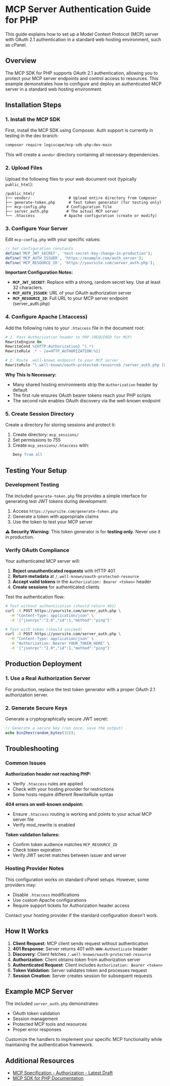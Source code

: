 # MCP Server Authentication Guide for PHP

This guide explains how to set up a Model Context Protocol (MCP) server with OAuth 2.1 authentication in a standard web hosting environment, such as cPanel.

## Overview

The MCP SDK for PHP supports OAuth 2.1 authentication, allowing you to protect your MCP server endpoints and control access to resources. This example demonstrates how to configure and deploy an authenticated MCP server in a standard web hosting environment.

## Installation Steps

### 1. Install the MCP SDK

First, install the MCP SDK using Composer. Auth support is currently in testing in the dev branch:

```bash
composer require logiscape/mcp-sdk-php:dev-main
```

This will create a `vendor` directory containing all necessary dependencies.

### 2. Upload Files

Upload the following files to your web document root (typically `public_html`):

```
/public_html/
├── vendor/                 # Upload entire directory from Composer
├── generate-token.php      # Test token generator (for testing only)
├── mcp-config.php         # Configuration file
├── server_auth.php        # The actual MCP server
└── .htaccess             # Apache configuration (create or modify)
```

### 3. Configure Your Server

Edit `mcp-config.php` with your specific values:

```php
// Set configuration constants
define('MCP_JWT_SECRET', 'test-secret-key-change-in-production');
define('MCP_AUTH_ISSUER', 'https://example.com/auth_server');
define('MCP_RESOURCE_ID', 'https://yoursite.com/server_auth.php');
```

**Important Configuration Notes:**

- **`MCP_JWT_SECRET`**: Replace with a strong, random secret key. Use at least 32 characters.
- **`MCP_AUTH_ISSUER`**: URL of your OAuth authorization server
- **`MCP_RESOURCE_ID`**: Full URL to your MCP server endpoint (server_auth.php)

### 4. Configure Apache (.htaccess)

Add the following rules to your `.htaccess` file in the document root:

```apache
# 1. Pass Authorization header to PHP (REQUIRED for MCP)
RewriteEngine On
RewriteCond %{HTTP:Authorization} ^(.*)
RewriteRule .* - [e=HTTP_AUTHORIZATION:%1]

# 2. Route .well-known endpoint to your MCP server
RewriteRule ^\.well-known/oauth-protected-resource$ /server_auth.php [L]
```

**Why This Is Necessary:**
- Many shared hosting environments strip the `Authorization` header by default
- The first rule ensures OAuth bearer tokens reach your PHP scripts
- The second rule enables OAuth discovery via the well-known endpoint

### 5. Create Session Directory

Create a directory for storing sessions and protect it:

1. Create directory: `mcp_sessions/`
2. Set permissions to 755
3. Create `mcp_sessions/.htaccess` with:
   ```apache
   Deny from all
   ```

## Testing Your Setup

### Development Testing

The included `generate-token.php` file provides a simple interface for generating test JWT tokens during development:

1. Access `https://yoursite.com/generate-token.php`
2. Generate a token with appropriate claims
3. Use the token to test your MCP server

**⚠️ Security Warning**: This token generator is for **testing only**. Never use it in production.

### Verify OAuth Compliance

Your authenticated MCP server will:

1. **Reject unauthenticated requests** with HTTP 401
2. **Return metadata** at `/.well-known/oauth-protected-resource`
3. **Accept valid tokens** in the `Authorization: Bearer <token>` header
4. **Create sessions** for authenticated clients

Test the authentication flow:

```bash
# Test without authentication (should return 401)
curl -X POST https://yoursite.com/server_auth.php \
  -H "Content-Type: application/json" \
  -d '{"jsonrpc":"2.0","id":1,"method":"ping"}'

# Test with token (should succeed)
curl -X POST https://yoursite.com/server_auth.php \
  -H "Content-Type: application/json" \
  -H "Authorization: Bearer YOUR_TOKEN_HERE" \
  -d '{"jsonrpc":"2.0","id":1,"method":"ping"}'
```

## Production Deployment

### 1. Use a Real Authorization Server

For production, replace the test token generator with a proper OAuth 2.1 authorization server.

### 2. Generate Secure Keys

Generate a cryptographically secure JWT secret:

```php
// Generate a secure key (run once, save the output)
echo bin2hex(random_bytes(32));
```

## Troubleshooting

### Common Issues

**Authorization header not reaching PHP:**
- Verify `.htaccess` rules are applied
- Check with your hosting provider for restrictions
- Some hosts require different RewriteRule syntax

**404 errors on well-known endpoint:**
- Ensure `.htaccess` routing is working and points to your actual MCP server file
- Verify mod_rewrite is enabled

**Token validation failures:**
- Confirm token audience matches `MCP_RESOURCE_ID`
- Check token expiration
- Verify JWT secret matches between issuer and server

### Hosting Provider Notes

This configuration works on standard cPanel setups. However, some providers may:
- Disable `.htaccess` modifications
- Use custom Apache configurations
- Require support tickets for Authorization header access

Contact your hosting provider if the standard configuration doesn't work.

## How It Works

1. **Client Request**: MCP client sends request without authentication
2. **401 Response**: Server returns 401 with `WWW-Authenticate` header
3. **Discovery**: Client fetches `/.well-known/oauth-protected-resource`
4. **Authorization**: Client obtains token from authorization server
5. **Authenticated Request**: Client includes `Authorization: Bearer <token>`
6. **Token Validation**: Server validates token and processes request
7. **Session Creation**: Server creates session for subsequent requests

## Example MCP Server

The included `server_auth.php` demonstrates:
- OAuth token validation
- Session management
- Protected MCP tools and resources
- Proper error responses

Customize the handlers to implement your specific MCP functionality while maintaining the authentication framework.

## Additional Resources

- [MCP Specification - Authorization - Latest Draft](https://modelcontextprotocol.io/specification/draft/basic/authorization)
- [MCP SDK for PHP Documentation](https://github.com/logiscape/mcp-sdk-php)